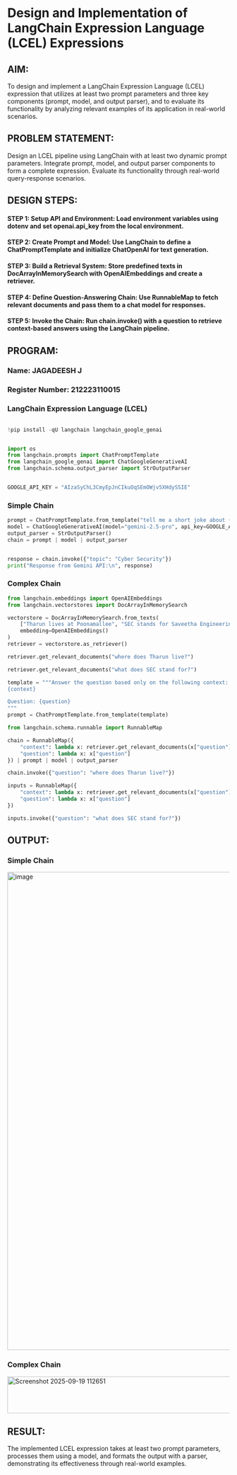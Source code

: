 # Design and Implementation of LangChain Expression Language (LCEL) Expressions

## AIM:
To design and implement a LangChain Expression Language (LCEL) expression that utilizes at least two prompt parameters and three key components (prompt, model, and output parser), and to evaluate its functionality by analyzing relevant examples of its application in real-world scenarios.

## PROBLEM STATEMENT: 
Design an LCEL pipeline using LangChain with at least two dynamic prompt parameters.  Integrate prompt, model, and output parser components to form a complete expression.  Evaluate its functionality through real-world query-response scenarios.

## DESIGN STEPS:

#### STEP 1: Setup API and Environment: Load environment variables using dotenv and set openai.api_key from the local environment.

#### STEP 2: Create Prompt and Model: Use LangChain to define a ChatPromptTemplate and initialize ChatOpenAI for text generation.

#### STEP 3: Build a Retrieval System: Store predefined texts in DocArrayInMemorySearch with OpenAIEmbeddings and create a retriever.

#### STEP 4: Define Question-Answering Chain: Use RunnableMap to fetch relevant documents and pass them to a chat model for responses.

#### STEP 5: Invoke the Chain: Run chain.invoke() with a question to retrieve context-based answers using the LangChain pipeline.

## PROGRAM:
<h3> Name: JAGADEESH J</h3>
<H3> Register Number: 212223110015</H3>

### LangChain Expression Language (LCEL)
```python

!pip install -qU langchain langchain_google_genai


import os
from langchain.prompts import ChatPromptTemplate
from langchain_google_genai import ChatGoogleGenerativeAI
from langchain.schema.output_parser import StrOutputParser


GOOGLE_API_KEY = "AIzaSyChL3CmyEpJnCIkuOqSEmOWjv5XHdySSIE"
```
### Simple Chain
```python
prompt = ChatPromptTemplate.from_template("tell me a short joke about {topic}")
model = ChatGoogleGenerativeAI(model="gemini-2.5-pro", api_key=GOOGLE_API_KEY)
output_parser = StrOutputParser()
chain = prompt | model | output_parser


response = chain.invoke({"topic": "Cyber Security"})
print("Response from Gemini API:\n", response)
```

### Complex Chain
```python
from langchain.embeddings import OpenAIEmbeddings
from langchain.vectorstores import DocArrayInMemorySearch

vectorstore = DocArrayInMemorySearch.from_texts(
    ["Tharun lives at Poonamallee", "SEC stands for Saveetha Engineering College"],
    embedding=OpenAIEmbeddings()
)
retriever = vectorstore.as_retriever()

retriever.get_relevant_documents("where does Tharun live?")

retriever.get_relevant_documents("what does SEC stand for?")

template = """Answer the question based only on the following context:
{context}

Question: {question}
"""
prompt = ChatPromptTemplate.from_template(template)

from langchain.schema.runnable import RunnableMap

chain = RunnableMap({
    "context": lambda x: retriever.get_relevant_documents(x["question"]),
    "question": lambda x: x["question"]
}) | prompt | model | output_parser

chain.invoke({"question": "where does Tharun live?"})

inputs = RunnableMap({
    "context": lambda x: retriever.get_relevant_documents(x["question"]),
    "question": lambda x: x["question"]
})

inputs.invoke({"question": "what does SEC stand for?"})
```


## OUTPUT:
### Simple Chain 
<img width="1920" height="1080" alt="image" src="https://github.com/user-attachments/assets/fe25544f-8b4c-4451-9306-d4ae76c604a1" />



### Complex Chain
<img width="1072" height="83" alt="Screenshot 2025-09-19 112651" src="https://github.com/user-attachments/assets/2d09d22f-fc27-4f37-b313-afbec009db75" />



## RESULT: 
The implemented LCEL expression takes at least two prompt parameters, processes them using a model, and formats the output with a parser, demonstrating its effectiveness through real-world examples.
